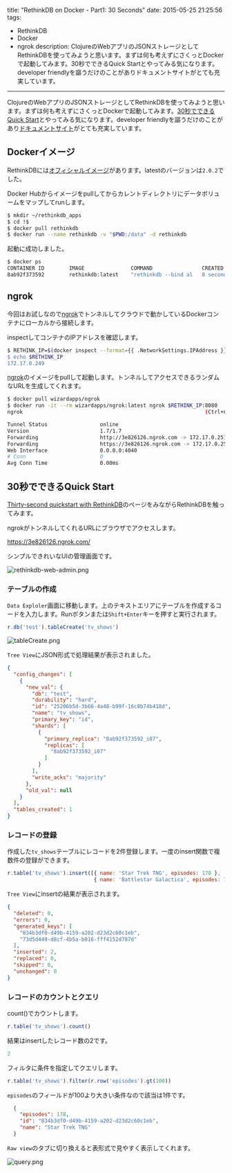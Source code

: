 title: "RethinkDB on Docker - Part1: 30 Seconds"
date: 2015-05-25 21:25:56
tags:
 - RethinkDB
 - Docker
 - ngrok
description: ClojureのWebアプリのJSONストレージとしてRethinkDBを使ってみようと思います。まずは何も考えずにさくっとDockerで起動してみます。30秒でできるQuick Startとやってみる気になります。developer friendlyを謳うだけのことがありドキュメントサイトがとても充実しています。
---

ClojureのWebアプリのJSONストレージとしてRethinkDBを使ってみようと思います。まずは何も考えずにさくっとDockerで起動してみます。[30秒でできるQuick Start](http://www.rethinkdb.com/docs/quickstart/)とやってみる気になります。developer friendlyを謳うだけのことがあり[ドキュメントサイト](http://www.rethinkdb.com/docs/)がとても充実しています。

<!-- more -->

## Dockerイメージ

RethinkDBには[オフィシャルイメージ](https://registry.hub.docker.com/_/rethinkdb/)があります。latestのバージョンは`2.0.2`でした。

Docker Hubからイメージをpullしてからカレントディレクトリにデータボリュームをマップしてrunします。

``` bash
$ mkdir ~/rethinkdb_apps
$ cd !$
$ docker pull rethinkdb
$ docker run --name rethinkdb -v "$PWD:/data" -d rethinkdb
```

起動に成功しました。

``` bash
$ docker ps
CONTAINER ID        IMAGE               COMMAND                CREATED             STATUS              PORTS                            NAMES
8ab92f373592        rethinkdb:latest    "rethinkdb --bind al   8 seconds ago       Up 7 seconds        8080/tcp, 28015/tcp, 29015/tcp   rethinkdb
```

## ngrok

今回はお試しなので[ngrok](https://ngrok.com/)でトンネルしてクラウドで動かしているDockerコンテナにローカルから接続します。

inspectしてコンテナのIPアドレスを確認します。

``` bash
$ RETHINK_IP=$(docker inspect --format={{ .NetworkSettings.IPAddress }}" rethinkdb)
$ echo $RETHINK_IP
172.17.0.249
```

[ngrok](https://registry.hub.docker.com/u/wizardapps/ngrok/)のイメージをpullして起動します。トンネルしてアクセスできるランダムなURLを生成してくれます。

``` bash
$ docker pull wizardapps/ngrok
$ docker run -it --rm wizardapps/ngrok:latest ngrok $RETHINK_IP:8080
ngrok                                                           (Ctrl+C to quit)

Tunnel Status                 online
Version                       1.7/1.7
Forwarding                    http://3e826126.ngrok.com -> 172.17.0.251:8080
Forwarding                    https://3e826126.ngrok.com -> 172.17.0.251:8080
Web Interface                 0.0.0.0:4040
# Conn                        0
Avg Conn Time                 0.00ms
```

## 30秒でできるQuick Start

[Thirty-second quickstart with RethinkDB](http://www.rethinkdb.com/docs/quickstart/)のページをみながらRethinkDBを触ってみます。

ngrokがトンネルしてくれるURLにブラウザでアクセスします。

https://3e826126.ngrok.com/

シンプルできれいなUIの管理画面です。

![rethinkdb-web-admin.png](/2015/05/25/rethinkdb-on-docker/rethinkdb-web-admin.png)

### テーブルの作成

`Data Exploler`画面に移動します。上のテキストエリアにテーブルを作成するコードを入力します。Runボタンまたは`Shift+Enter`キーを押すと実行されます。


```js
r.db('test').tableCreate('tv_shows')
```

![tableCreate.png](/2015/05/25/rethinkdb-on-docker/tableCreate.png)

`Tree View`にJSON形式で処理結果が表示されました。

```json
{
  "config_changes": [
    {
      "new_val": {
        "db": "test",
        "durability": "hard",
        "id": "25206b5d-3b66-4a48-b99f-16c8b74b418d",
        "name": "tv_shows",
        "primary_key": "id",
        "shards": [
          {
            "primary_replica": "8ab92f373592_i07",
            "replicas": [
              "8ab92f373592_i07"
            ]
          }
        ],
        "write_acks": "majority"
      },
      "old_val": null
    }
  ],
  "tables_created": 1
}
```

### レコードの登録

作成した`tv_shows`テーブルにレコードを2件登録します。一度のinsert関数で複数件の登録ができます。

```js
r.table('tv_shows').insert([{ name: 'Star Trek TNG', episodes: 178 },
                            { name: 'Battlestar Galactica', episodes: 75 }])
```

`Tree View`にinsertの結果が表示されます。

```json
{
  "deleted": 0,
  "errors": 0,
  "generated_keys": [
    "834b3df0-d49b-4159-a202-d23d2c60c1eb",
    "73d5d449-d8cf-4b5a-b016-fff4152d787d"
  ],
  "inserted": 2,
  "replaced": 0,
  "skipped": 0,
  "unchanged": 0
}
```

### レコードのカウントとクエリ

count()でカウントします。

``` js
r.table('tv_shows').count()
```

結果はinsertしたレコード数の2です。

```js
2
```

フィルタに条件を指定してクエリします。

```js
r.table('tv_shows').filter(r.row('episodes').gt(100))
```

`episodes`のフィールドが100より大きい条件なので該当は1件です。

```json
  {
    "episodes": 178,
    "id": "834b3df0-d49b-4159-a202-d23d2c60c1eb",
    "name": "Star Trek TNG"
  }
```

`Raw view`のタブに切り換えると表形式で見やすく表示してくれます。

![query.png](/2015/05/25/rethinkdb-on-docker/query.png)
